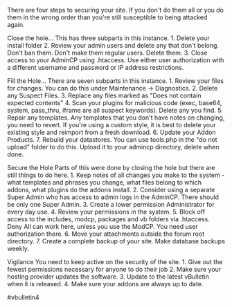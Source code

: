 There are four steps to securing your site. If you don't do them all or you do them in the wrong order than you're still susceptible to being attacked again.

Close the hole... 
This has three subparts in this instance.
	1. Delete your install folder
	2. Review your admin users and delete any that don't belong. Don't ban them. Don't make them regular users. Delete them.
	3. Close access to your AdminCP using .htaccess. Use either user authorization with a different username and password or IP address restrictions.

Fill the Hole... 
There are seven subparts in this instance.
	1. Review your files for changes. You can do this under Maintenance -> Diagnostics.
	2. Delete any Suspect Files.
	3. Replace any files marked as "Does not contain expected contents"
	4. Scan your plugins for malicious code (exec, base64, system, pass_thru, iframe are all suspect keywords). Delete any you find.
	5. Repair any templates. Any templates that you don't have notes on changing, you need to revert. If you're using a custom style, it is best to delete your existing style and reimport from a fresh download.
	6. Update your Addon Products.
	7. Rebuild your datastores. You can use tools.php in the "do not upload" folder to do this. Upload it to your admincp directory, delete when done.

Secure the Hole
Parts of this were done by closing the hole but there are still things to do here.
	1. Keep notes of all changes you make to the system - what templates and phrases you change, what files belong to which addons, what plugins do the addons install.
	2. Consider using a separate Super Admin who has access to admin logs in the AdminCP. There should be only one Super Admin.
	3. Create a lower permission Administrator for every day use.
	4. Review your permissions in the system.
	5. Block off access to the includes, modcp, packages and vb folders via .htaccess. Deny All can work here, unless you use the ModCP. You need user authorization there.
	6. Move your attachments outside the forum root directory.
	7. Create a complete backup of your site. Make database backups weekly.

Vigilance
You need to keep active on the security of the site.
	1. Give out the fewest permissions necessary for anyone to do their job
	2. Make sure your hosting provider updates the software.
	3. Update to the latest vBulletin when it is released.
	4. Make sure your addons are always up to date.

#vbulletin4
